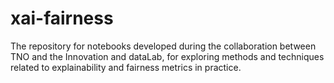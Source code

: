 # xai-fairness
The repository for notebooks developed during the collaboration between TNO and the Innovation and dataLab, for exploring methods and techniques related to explainability and fairness metrics in practice. 

